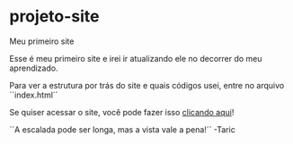 # projeto-site
 Meu primeiro site

Esse é meu primeiro site e irei ir atualizando ele no decorrer do meu aprendizado.
 
Para ver a estrutura por trás do site e quais códigos usei, entre no arquivo ´´index.html´´

Se quiser acessar o site, você pode fazer isso [clicando aqui](https://lucasnogueiragomes.github.io/projeto-site/)!

´´A escalada pode ser longa, mas a vista vale a pena!´´ -Taric

